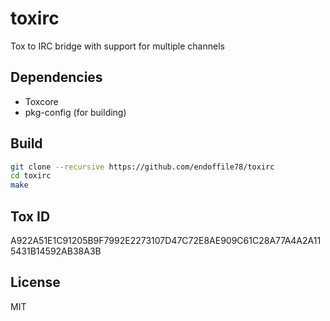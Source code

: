 # toxirc
Tox to IRC bridge with support for multiple channels

## Dependencies

* Toxcore
* pkg-config (for building)

## Build

```sh
git clone --recursive https://github.com/endoffile78/toxirc
cd toxirc
make
```
## Tox ID

A922A51E1C91205B9F7992E2273107D47C72E8AE909C61C28A77A4A2A115431B14592AB38A3B

## License

MIT
